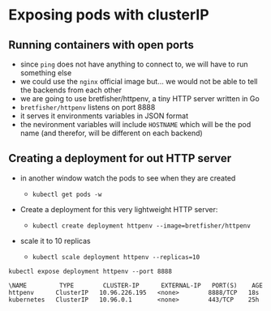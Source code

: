 # Exposing pods with clusterIP

## Running containers with open ports
- since `ping` does not have anything to connect to, we will have to run something else
- we could use the `nginx` official image but... we would not be able to tell the backends from each other
- we are going to use bretfisher/httpenv, a tiny HTTP server written in Go
- `bretfisher/httpenv` listens on port 8888
- it serves it environments variables in JSON format
- the nevironment variables will include `HOSTNAME` which will be the pod name
  (and therefor, will be different on each backend)


## Creating a deployment for out HTTP server

- in another window watch the pods to see when they are created
  - `kubectl get pods -w`

- Create a deployment for this very lightweight HTTP server:
  - `kubectl create deployment httpenv --image=bretfisher/httpenv`

- scale it to 10 replicas
  - `kubectl scale deployment httpenv --replicas=10`


`kubectl expose deployment httpenv --port 8888 `


```
\NAME         TYPE        CLUSTER-IP      EXTERNAL-IP   PORT(S)    AGE
httpenv      ClusterIP   10.96.226.195   <none>        8888/TCP   18s
kubernetes   ClusterIP   10.96.0.1       <none>        443/TCP    25h
```

